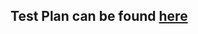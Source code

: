 ## Test Plan can be found [here](https://docs.google.com/spreadsheets/d/1BTkBioKBsg8bAjA78h_STEsOcdU2CF3HzTq4EtlkXK4/edit#gid=0)
